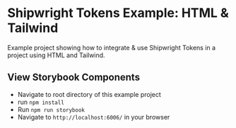 # Shipwright Tokens Example: HTML & Tailwind

Example project showing how to integrate & use Shipwright Tokens in a project using HTML and Tailwind.

## View Storybook Components
- Navigate to root directory of this example project
- run `npm install`
- Run `npm run storybook`
- Navigate to `http://localhost:6006/` in your browser